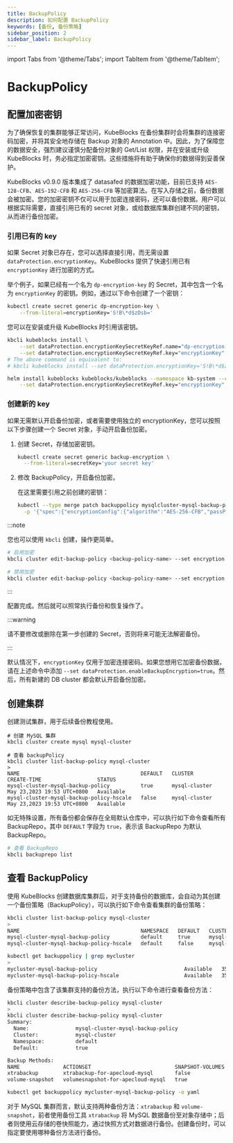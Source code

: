 ```yaml
---
title: BackupPolicy
description: 如何配置 BackupPolicy
keywords: [备份, 备份策略]
sidebar_position: 2
sidebar_label: BackupPolicy
---
```


import Tabs from '@theme/Tabs';
import TabItem from '@theme/TabItem';

# BackupPolicy

## 配置加密密钥

为了确保恢复的集群能够正常访问，KubeBlocks 在备份集群时会将集群的连接密码加密，并将其安全地存储在 Backup 对象的 Annotation 中。因此，为了保障您的数据安全，强烈建议谨慎分配备份对象的 Get/List 权限，并在安装或升级 KubeBlocks 时，务必指定加密密钥。这些措施将有助于确保你的数据得到妥善保护。

KubeBlocks v0.9.0 版本集成了 datasafed 的数据加密功能，目前已支持 `AES-128-CFB`、`AES-192-CFB` 和 `AES-256-CFB` 等加密算法。在写入存储之前，备份数据会被加密。您的加密密钥不仅可以用于加密连接密码，还可以备份数据。用户可以根据实际需要，直接引用已有的 secret 对象，或给数据库集群创建不同的密钥，从而进行备份加密。

### 引用已有的 key

如果 Secret 对象已存在，您可以选择直接引用，而无需设置 `dataProtection.encryptionKey`。KubeBlocks 提供了快速引用已有 `encryptionKey` 进行加密的方式。

举个例子，如果已经有一个名为 `dp-encryption-key` 的 Secret，其中包含一个名为 `encryptionKey` 的密钥。例如，通过以下命令创建了一个密钥：

```bash
kubectl create secret generic dp-encryption-key \
    --from-literal=encryptionKey='S!B\*d$zDsb='
```

您可以在安装或升级 KubeBlocks 时引用该密钥。

<Tabs>

<TabItem value="kbcli" label="kbcli" default>

```bash
kbcli kubeblocks install \
    --set dataProtection.encryptionKeySecretKeyRef.name="dp-encryption-key" \
    --set dataProtection.encryptionKeySecretKeyRef.key="encryptionKey"
# The above command is equivalent to:
# kbcli kubeblocks install --set dataProtection.encryptionKey='S!B\*d$zDsb='
```

</TabItem>

<TabItem value="kubectl" label="kubectl">

```bash
helm install kubeblocks kubeblocks/kubeblocks --namespace kb-system --create-namespace --set dataProtection.encryptionKeySecretKeyRef.name="dp-encryption-key" \
    --set dataProtection.encryptionKeySecretKeyRef.key="encryptionKey"
```

</TabItem>

</Tabs>

### 创建新的 key

如果无需默认开启备份加密，或者需要使用独立的 encryptionKey，您可以按照以下步骤创建一个 Secret 对象，手动开启备份加密。

1. 创建 Secret，存储加密密钥。

   ```bash
   kubectl create secret generic backup-encryption \
     --from-literal=secretKey='your secret key'
   ```

2. 修改 BackupPolicy，开启备份加密。

   在这里需要引用之前创建的密钥：

   ```bash
   kubectl --type merge patch backuppolicy mysqlcluster-mysql-backup-policy \
     -p '{"spec":{"encryptionConfig":{"algorithm":"AES-256-CFB","passPhraseSecretKeyRef":{"name":"backup-encryption","key":"secretKey"}}}}'
   ```

:::note

您也可以使用 `kbcli` 创建，操作更简单。

```bash
# 启用加密
kbcli cluster edit-backup-policy <backup-policy-name> --set encryption.algorithm=AES-256-CFB --set encryption.passPhrase="SECRET!"
      
# 禁用加密
kbcli cluster edit-backup-policy <backup-policy-name> --set encryption.disabled=true
```

:::

配置完成。然后就可以照常执行备份和恢复操作了。

:::warning

请不要修改或删除在第一步创建的 Secret，否则将来可能无法解密备份。

:::

默认情况下，`encryptionKey` 仅用于加密连接密码。如果您想用它加密备份数据，请在上述命令中添加 `--set dataProtection.enableBackupEncryption=true`。然后，所有新建的 DB cluster 都会默认开启备份加密。

## 创建集群

创建测试集群，用于后续备份教程使用。

```shell
# 创建 MySQL 集群
kbcli cluster create mysql mysql-cluster

# 查看 backupPolicy
kbcli cluster list-backup-policy mysql-cluster
>
NAME                                       DEFAULT   CLUSTER         CREATE-TIME                  STATUS      
mysql-cluster-mysql-backup-policy          true      mysql-cluster   May 23,2023 19:53 UTC+0800   Available   
mysql-cluster-mysql-backup-policy-hscale   false     mysql-cluster   May 23,2023 19:53 UTC+0800   Available
```

如无特殊设置，所有备份都会保存在全局默认仓库中，可以执行如下命令查看所有 BackupRepo，其中 `DEFAULT` 字段为 `true`，表示该 BackupRepo 为默认 BackupRepo。

```bash
# 查看 BackupRepo
kbcli backuprepo list
```

## 查看 BackupPolicy

使用 KubeBlocks 创建数据库集群后，对于支持备份的数据库，会自动为其创建一个备份策略（BackupPolicy），可以执行如下命令查看集群的备份策略：

<Tabs>

<TabItem value="kbcli" label="kbcli" default>

```bash
kbcli cluster list-backup-policy mysql-cluster
>
NAME                                       NAMESPACE   DEFAULT   CLUSTER         CREATE-TIME                  STATUS
mysql-cluster-mysql-backup-policy          default     true      mysql-cluster   Oct 30,2023 14:34 UTC+0800   Available
mysql-cluster-mysql-backup-policy-hscale   default     false     mysql-cluster   Oct 30,2023 14:34 UTC+0800   Available
```

</TabItem>

<TabItem value="kubectl" label="kubectl">

```bash
kubectl get backuppolicy | grep mycluster
>
mycluster-mysql-backup-policy                            Available   35m
mycluster-mysql-backup-policy-hscale                     Available   35m
```

</TabItem>

</Tabs>

备份策略中包含了该集群支持的备份方法，执行以下命令进行查看备份方法：

<Tabs>

<TabItem value="kbcli" label="kbcli" default>

```bash
kbcli cluster describe-backup-policy mysql-cluster
> 
kbcli cluster describe-backup-policy mysql-cluster
Summary:
  Name:               mysql-cluster-mysql-backup-policy
  Cluster:            mysql-cluster
  Namespace:          default
  Default:            true

Backup Methods:
NAME              ACTIONSET                           SNAPSHOT-VOLUMES
xtrabackup        xtrabackup-for-apecloud-mysql       false
volume-snapshot   volumesnapshot-for-apecloud-mysql   true
```

</TabItem>

<TabItem value="kubectl" label="kubectl">

```bash
kubectl get backuppolicy mycluster-mysql-backup-policy -o yaml
```

</TabItem>

</Tabs>

对于 MySQL 集群而言，默认支持两种备份方法：`xtrabackup` 和 `volume-snapshot`，前者使用备份工具 `xtrabackup` 将 MySQL 数据备份至对象存储中；后者则使用云存储的卷快照能力，通过快照方式对数据进行备份。创建备份时，可以指定要使用哪种备份方法进行备份。
